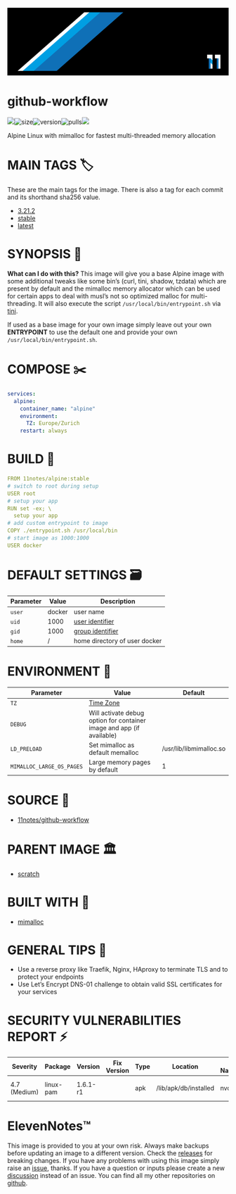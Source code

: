 ![banner](https://github.com/11notes/defaults/blob/main/static/img/banner.png?raw=true)

# github-workflow
[<img src="https://img.shields.io/badge/github-source-blue?logo=github&color=040308">](https://github.com/11notes/docker-github-workflow)![size](https://img.shields.io/docker/image-size/11notes/github-workflow/3.21.2?color=0eb305)![version](https://img.shields.io/docker/v/11notes/github-workflow/3.21.2?color=eb7a09)![pulls](https://img.shields.io/docker/pulls/11notes/github-workflow?color=2b75d6)[<img src="https://img.shields.io/github/issues/11notes/docker-github-workflow?color=7842f5">](https://github.com/11notes/docker-github-workflow/issues)

Alpine Linux with mimalloc for fastest multi-threaded memory allocation

# MAIN TAGS 🏷️
These are the main tags for the image. There is also a tag for each commit and its shorthand sha256 value.

* [3.21.2](https://hub.docker.com/r/11notes/github-workflow/tags?name=3.21.2)
* [stable](https://hub.docker.com/r/11notes/github-workflow/tags?name=stable)
* [latest](https://hub.docker.com/r/11notes/github-workflow/tags?name=latest)

# SYNOPSIS 📖
**What can I do with this?** This image will give you a base Alpine image with some additional tweaks like some bin’s (curl, tini, shadow, tzdata) which are present by default and the mimalloc memory allocator which can be used for certain apps to deal with musl’s not so optimized malloc for multi-threading. It will also execute the script ```/usr/local/bin/entrypoint.sh``` via [tini](https://github.com/krallin/tini).

If used as a base image for your own image simply leave out your own **ENTRYPOINT** to use the default one and provide your own ```/usr/local/bin/entrypoint.sh```.

# COMPOSE ✂️
```yaml
services:
  alpine:
    container_name: "alpine"
    environment:
      TZ: Europe/Zurich
    restart: always
```

# BUILD 🚧
```yaml
FROM 11notes/alpine:stable
# switch to root during setup
USER root
# setup your app
RUN set -ex; \
  setup your app
# add custom entrypoint to image
COPY ./entrypoint.sh /usr/local/bin
# start image as 1000:1000
USER docker
```

# DEFAULT SETTINGS 🗃️
| Parameter | Value | Description |
| --- | --- | --- |
| `user` | docker | user name |
| `uid` | 1000 | [user identifier](https://en.wikipedia.org/wiki/User_identifier) |
| `gid` | 1000 | [group identifier](https://en.wikipedia.org/wiki/Group_identifier) |
| `home` | / | home directory of user docker |

# ENVIRONMENT 📝
| Parameter | Value | Default |
| --- | --- | --- |
| `TZ` | [Time Zone](https://en.wikipedia.org/wiki/List_of_tz_database_time_zones) | |
| `DEBUG` | Will activate debug option for container image and app (if available) | |
| `LD_PRELOAD` | Set mimalloc as default memalloc | /usr/lib/libmimalloc.so |
| `MIMALLOC_LARGE_OS_PAGES` | Large memory pages by default | 1 |

# SOURCE 💾
* [11notes/github-workflow](https://github.com/11notes/docker-github-workflow)

# PARENT IMAGE 🏛️
* [scratch](https://hub.docker.com/_/scratch)

# BUILT WITH 🧰
* [mimalloc](https://github.com/microsoft/mimalloc)

# GENERAL TIPS 📌
* Use a reverse proxy like Traefik, Nginx, HAproxy to terminate TLS and to protect your endpoints
* Use Let’s Encrypt DNS-01 challenge to obtain valid SSL certificates for your services

# SECURITY VULNERABILITIES REPORT ⚡
| Severity | Package | Version | Fix Version | Type | Location | Data Namespace | Link |
| --- | --- | --- | --- | --- | --- | --- | --- |
| 4.7 (Medium) | linux-pam  | 1.6.1-r1  |   | apk  | /lib/apk/db/installed  | nvd:cpe  | [CVE-2024-10041](https://nvd.nist.gov/vuln/detail/CVE-2024-10041)  |


# ElevenNotes™️
This image is provided to you at your own risk. Always make backups before updating an image to a different version. Check the [releases](https://github.com/11notes/docker-github-workflow/releases) for breaking changes. If you have any problems with using this image simply raise an [issue](https://github.com/11notes/docker-github-workflow/issues), thanks. If you have a question or inputs please create a new [discussion](https://github.com/11notes/docker-github-workflow/discussions) instead of an issue. You can find all my other repositories on [github](https://github.com/11notes?tab=repositories).
